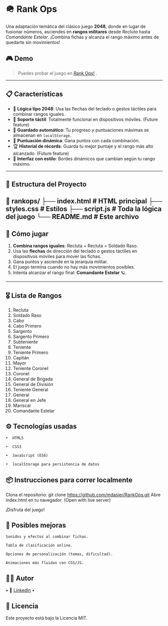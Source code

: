 # 🪖 Rank Ops

Una adaptación temática del clásico juego **2048**, donde en lugar de fusionar números, asciendes en **rangos militares** desde *Recluta* hasta *Comandante Estelar*. ¡Combina fichas y alcanza el rango máximo antes de quedarte sin movimientos!

## 🎮 Demo
> Puedes probar el juego en [Rank Ops!](https://mdasier.github.io/rankOps/) .

---

## 📋 Características

- 🧠 **Lógica tipo 2048**: Usa las flechas del teclado o gestos táctiles para combinar rangos iguales.
- 📱 **Soporte táctil**: Totalmente funcional en dispositivos móviles. (Future feature)
- 💾 **Guardado automático**: Tu progreso y puntuaciones máximas se almacenan en `localStorage`.
- 🔢 **Puntuación dinámica**: Gana puntos con cada combinación.
- 🏆 **Historial de récords**: Guarda tu mejor puntaje y el rango más alto alcanzado. (Future feature)
- 🎨 **Interfaz con estilo**: Bordes dinámicos que cambian según tu rango máximo.

---

## 🧱 Estructura del Proyecto

📁 rankops/
├── index.html # HTML principal
├── styles.css # Estilos 
├── script.js # Toda la lógica del juego
└── README.md # Este archivo
---

## 🚀 Cómo jugar

1. **Combina rangos iguales**: Recluta + Recluta = Soldado Raso.
2. Usa las **flechas** de dirección del teclado o gestos táctiles en dispositivos móviles para mover las fichas.
3. Gana puntos y asciende en la jerarquía militar.
4. El juego termina cuando no hay más movimientos posibles.
5. Intenta alcanzar el rango final: **Comandante Estelar** 🪐.

---

## 🎖 Lista de Rangos

1. Recluta
2. Soldado Raso
3. Cabo
4. Cabo Primero
5. Sargento
6. Sargento Primero
7. Subteniente
8. Teniente
9. Teniente Primero
10. Capitán
11. Mayor
12. Teniente Coronel
13. Coronel
14. General de Brigada
15. General de División
16. Teniente General
17. General
18. General en Jefe
19. Mariscal
20. Comandante Estelar


## ⚙️ Tecnologías usadas

    •  HTML5

    •  CSS3

    •  JavaScript (ES6)

    •  localStorage para persistencia de datos


## 📦 Instrucciones para correr localmente

Clona el repositorio:
git clone https://github.com/mdasier/RankOps.git
Abre index.html en tu navegador. (Open with live server)

¡Disfruta del juego!


## 📌 Posibles mejoras

    Sonidos y efectos al combinar fichas.

    Tabla de clasificación online.

    Opciones de personalización (temas, dificultad).

    Animaciones más fluidas con CSS/JS.

## 👨‍💻 Autor

 • 💼 [LinkedIn](https://www.linkedin.com/in/asiermd/) • 


## 📄 Licencia

Este proyecto está bajo la Licencia MIT.